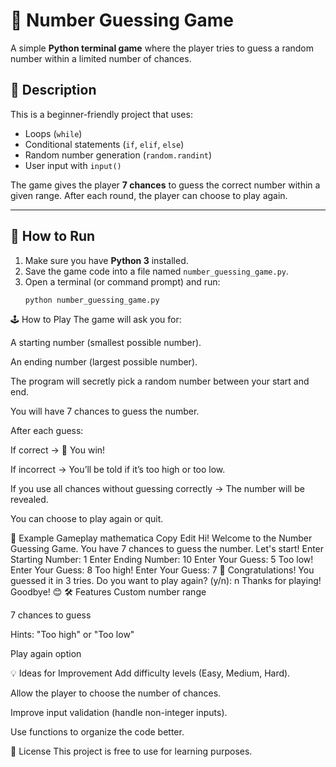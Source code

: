 # 🎯 Number Guessing Game

A simple **Python terminal game** where the player tries to guess a random number within a limited number of chances.

## 📜 Description
This is a beginner-friendly project that uses:
- Loops (`while`)
- Conditional statements (`if`, `elif`, `else`)
- Random number generation (`random.randint`)
- User input with `input()`

The game gives the player **7 chances** to guess the correct number within a given range. After each round, the player can choose to play again.

---

## 🚀 How to Run
1. Make sure you have **Python 3** installed.
2. Save the game code into a file named `number_guessing_game.py`.
3. Open a terminal (or command prompt) and run:
   ```bash
   python number_guessing_game.py
🕹 How to Play
The game will ask you for:

A starting number (smallest possible number).

An ending number (largest possible number).

The program will secretly pick a random number between your start and end.

You will have 7 chances to guess the number.

After each guess:

If correct → 🎉 You win!

If incorrect → You’ll be told if it’s too high or too low.

If you use all chances without guessing correctly → The number will be revealed.

You can choose to play again or quit.

📂 Example Gameplay
mathematica
Copy
Edit
Hi! Welcome to the Number Guessing Game.
You have 7 chances to guess the number. Let's start!
Enter Starting Number: 1
Enter Ending Number: 10
Enter Your Guess: 5
Too low!
Enter Your Guess: 8
Too high!
Enter Your Guess: 7
🎉 Congratulations! You guessed it in 3 tries.
Do you want to play again? (y/n): n
Thanks for playing! Goodbye! 😊
🛠 Features
Custom number range

7 chances to guess

Hints: "Too high" or "Too low"

Play again option

💡 Ideas for Improvement
Add difficulty levels (Easy, Medium, Hard).

Allow the player to choose the number of chances.

Improve input validation (handle non-integer inputs).

Use functions to organize the code better.

📄 License
This project is free to use for learning purposes.
